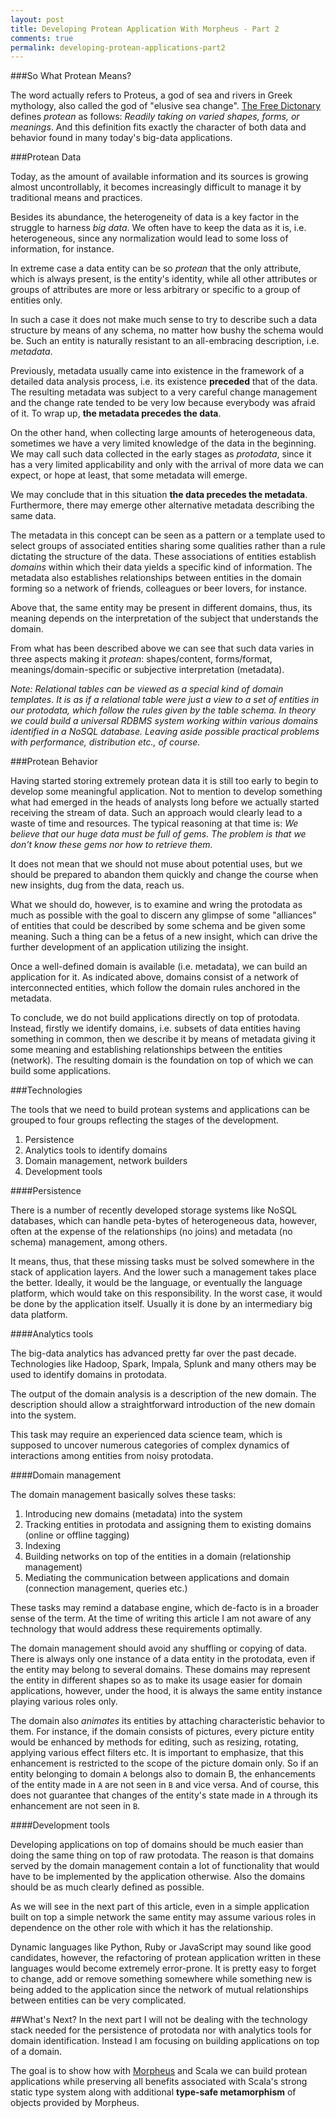 ```yaml
---
layout: post
title: Developing Protean Application With Morpheus - Part 2
comments: true
permalink: developing-protean-applications-part2
---
```

###So What Protean Means?

The word actually refers to Proteus, a god of sea and rivers in Greek mythology,
also called the god of "elusive sea change". [The Free Dictonary](http://www.thefreedictionary.com/protean)
defines *protean* as follows: *Readily taking on varied shapes, forms, or meanings*. And this
definition fits exactly the character of both data and behavior found in many
today's big-data applications.

###Protean Data

Today, as the amount of available information and its sources is growing almost
uncontrollably, it becomes increasingly difficult to manage it by traditional means
and practices.

Besides its abundance, the heterogeneity of data is a key factor in the struggle to
harness *big data*. We often have to keep the data as it is, i.e. heterogeneous,
since any normalization would lead to some loss of information, for instance.

In extreme case a data entity can be so *protean* that the only attribute, which is
always present, is the entity's identity, while all other attributes or
groups of attributes are more or less arbitrary or specific to a group of entities only.

In such a case it does not make much sense to try to describe such a data
structure by means of any schema, no matter how bushy the schema would be.
Such an entity is naturally resistant to an all-embracing description, i.e. *metadata*.

Previously, metadata usually came into existence in the framework of a detailed data
analysis process, i.e. its existence **preceded** that of the data. The resulting metadata
was subject to a very careful change management and the change rate tended to be very low
because everybody was afraid of it. To wrap up, **the metadata precedes the data**.

On the other hand, when collecting large amounts of heterogeneous data, sometimes we have
a very limited knowledge of the data in the beginning. We may call such data
collected in the early stages as *protodata*, since it has a very limited applicability
and only with the arrival of more data we can expect, or hope at least, that some
metadata will emerge.

We may conclude that in this situation **the data precedes the metadata**.
Furthermore, there may emerge other alternative metadata describing the same data.

The metadata in this concept can be seen as a pattern or a template used to select groups of
associated entities sharing some qualities rather than a rule dictating
the structure of the data. These associations of entities establish *domains* within
which their data yields a specific kind of information. The metadata also establishes
relationships between entities in the domain forming so a network of friends,
colleagues or beer lovers, for instance.

Above that, the same entity may be present in different domains, thus, its meaning
depends on the interpretation of the subject that understands the domain.

From what has been described above we can see that such data varies in three
aspects making it *protean*: shapes/content, forms/format, meanings/domain-specific
or subjective interpretation (metadata).

*Note: Relational tables can be viewed as a special kind of domain templates.
It is as if a relational table were just a view to a set of entities in our protodata,
which follow the rules given by the table schema. In theory we could build a universal
RDBMS system working within various domains identified in a NoSQL database. Leaving
aside possible practical problems with performance, distribution etc., of course.*

###Protean Behavior

Having started storing extremely protean data it is still too early to begin to develop
some meaningful application. Not to mention to develop something what had emerged in
the heads of analysts long before we actually started receiving the stream of data.
Such an approach would clearly lead to a waste of time and resources. The typical
reasoning at that time is: *We believe that our huge data must be full of gems.
The problem is that we don't know these gems nor how to retrieve them.*

It does not mean that we should not muse about potential uses, but we should
be prepared to abandon them quickly and change the course when new insights,
dug from the data, reach us.

What we should do, however, is to examine and wring the protodata as much as
possible with the goal to discern any glimpse of some "alliances" of entities that
could be described by some schema and be given some meaning. Such a thing can be
a fetus of a new insight, which can drive the further development of an application
utilizing the insight.

Once a well-defined domain is available (i.e. metadata), we can build
an application for it. As indicated above, domains consist of a network of
interconnected entities, which follow the domain rules anchored in the metadata.

To conclude, we do not build applications directly on top of protodata.
Instead, firstly we identify domains, i.e. subsets of data entities having
something in common, then we describe it by means of metadata giving it some
meaning and establishing relationships between the entities (network).
The resulting domain is the foundation on top of which we can build some applications.

###Technologies

The tools that we need to build protean systems and applications can be grouped
to four groups reflecting the stages of the development.

  1. Persistence
  2. Analytics tools to identify domains
  3. Domain management, network builders
  4. Development tools

####Persistence

There is a number of recently developed storage systems like NoSQL databases,
which can handle peta-bytes of heterogeneous data, however, often at the expense
of the relationships (no joins) and metadata (no schema) management, among others.

It means, thus, that these missing tasks must be solved somewhere in the stack of
application layers. And the lower such a management takes place the better.
Ideally, it would be the language, or eventually the language platform, which
would take on this responsibility. In the worst case, it would be done by the application
itself. Usually it is done by an intermediary big data platform.

####Analytics tools

The big-data analytics has advanced pretty far over the past decade. Technologies
like Hadoop, Spark, Impala, Splunk and many others may be used to identify domains in
protodata.

The output of the domain analysis is a description of the new domain. The description
should allow a straightforward introduction of the new domain into the system.

This task may require an experienced data science team, which is supposed to uncover
numerous categories of complex dynamics of interactions among entities from noisy protodata.

####Domain management

The domain management basically solves these tasks:

  1. Introducing new domains (metadata) into the system
  2. Tracking entities in protodata and assigning them to existing domains (online or offline tagging)
  3. Indexing
  4. Building networks on top of the entities in a domain (relationship management)
  5. Mediating the communication between applications and domain (connection management, queries etc.)

These tasks may remind a database engine, which de-facto is in a broader sense of the term.
At the time of writing this article I am not aware of any technology that would
address these requirements optimally.

The domain management should avoid any shuffling or copying of data. There is
always only one instance of a data entity in the protodata, even if
the entity may belong to several domains. These domains may represent the
entity in different shapes so as to make its usage easier for domain applications,
however, under the hood, it is always the same entity instance playing various
roles only.

The domain also *animates* its entities by attaching characteristic behavior to them.
For instance, if the domain consists of pictures, every picture entity would
be enhanced by methods for editing, such as resizing, rotating, applying various effect
filters etc. It is important to emphasize, that this enhancement is restricted to the scope of
the picture domain only. So if an entity belonging to domain `A` belongs also
to domain B, the enhancements of the entity made in `A` are not seen in `B`
and vice versa. And of course, this does not guarantee that changes of the entity's state
made in `A` through its enhancement are not seen in `B`.


####Development tools

Developing applications on top of domains should be much easier than doing
the same thing on top of raw protodata. The reason is that domains served
by the domain management contain a lot of functionality that would have to be
implemented by the application otherwise. Also the domains should be as much
clearly defined as possible.

As we will see in the next part of this article, even in a simple application
built on top a simple network the same entity may assume various roles in dependence
on the other role with which it has the relationship.

Dynamic languages like Python, Ruby or JavaScript may sound like good candidates,
however, the refactoring of protean application written in these languages would become
extremely error-prone. It is pretty easy to forget to change, add or remove
something somewhere while something new is being added to the application since
the network of mutual relationships between entities can be very complicated.

##What's Next?
In the next part I will not be dealing with the technology stack
needed for the persistence of protodata nor with analytics tools for domain identification.
Instead I am focusing on building applications on top of a domain.

The goal is to show how with [Morpheus](https://github.com/zslajchrt/morpheus) and Scala
we can build protean applications while preserving all benefits associated with Scala's strong
static type system along with additional **type-safe metamorphism** of objects
provided by Morpheus.
